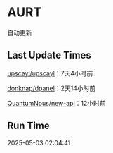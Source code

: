 # AURT

自动更新


## Last Update Times

[upscayl/upscayl](https://github.com/upscayl/upscayl)：7天4小时前

[donknap/dpanel](https://github.com/donknap/dpanel)：2天14小时前

[QuantumNous/new-api](https://github.com/QuantumNous/new-api)：12小时前


## Run Time
2025-05-03 02:04:41
